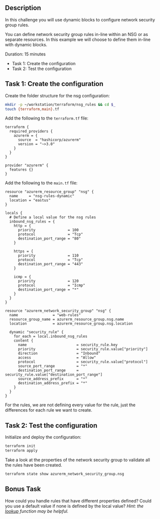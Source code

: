 ## Description

In this challenge you will use dynamic blocks to configure network security group rules.

You can define network security group rules in-line within an NSG or as separate resources. In this example we will choose to define them in-line with dynamic blocks.

Duration: 15 minutes

- Task 1: Create the configuration
- Task 2: Test the configuration

## Task 1: Create the configuration

Create the folder structure for the nsg configuration:

```bash
mkdir -p ~/workstation/terraform/nsg_rules && cd $_
touch {terraform,main}.tf
```

Add the following to the `terraform.tf` file:

```hcl
terraform {
  required_providers {
    azurerm = {
      source  = "hashicorp/azurerm"
      version = "~>3.0"
    }
  }
}

provider "azurerm" {
  features {}
}
```

Add the following to the `main.tf` file:

```hcl
resource "azurerm_resource_group" "nsg" {
  name     = "nsg-rules-dynamic"
  location = "eastus"
}

locals {
  # Define a local value for the nsg rules
  inbound_nsg_rules = {
    http = {
      priority               = 100
      protocol               = "Tcp"
      destination_port_range = "80"
    }

    https = {
      priority               = 110
      protocol               = "Tcp"
      destination_port_range = "443"
    }

    icmp = {
      priority               = 120
      protocol               = "Icmp"
      destination_port_range = "*"
    }
  }
}

resource "azurerm_network_security_group" "nsg" {
  name                = "web-rules"
  resource_group_name = azurerm_resource_group.nsg.name
  location            = azurerm_resource_group.nsg.location

  dynamic "security_rule" {
    for_each = local.inbound_nsg_rules
    content {
      name                       = security_rule.key
      priority                   = security_rule.value["priority"]
      direction                  = "Inbound"
      access                     = "Allow"
      protocol                   = security_rule.value["protocol"]
      source_port_range          = "*"
      destination_port_range     = security_rule.value["destination_port_range"]
      source_address_prefix      = "*"
      destination_address_prefix = "*"
    }
  }
}
```

For the rules, we are not defining every value for the rule, just the differences for each rule we want to create.

## Task 2: Test the configuration

Initialize and deploy the configuration:

```bash
terraform init
terraform apply
```

Take a look at the properties of the network security group to validate all the rules have been created.

```bash
terraform state show azurerm_network_security_group.nsg
```

## Bonus Task

How could you handle rules that have different properties defined? Could you use a default value if none is defined by the local value? *Hint: the [lookup](https://www.terraform.io/docs/language/functions/lookup.html) function may be helpful.*
